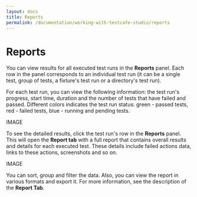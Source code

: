 ```yaml
---
layout: docs
title: Reports
permalink: /documentation/working-with-testcafe-studio/reports
---
```

# Reports

You can view results for all executed test runs in the **Reports** panel. Each row in the panel corresponds to an individual test run (it can be a single test, group of tests, a fixture's test run or a directory's test run).

For each test run, you can view the following information: the test run's progress, start time, duration and the number of tests that have failed and passed. Different colors indicates the test run status: green - passed tests, red - failed tests, blue - running and pending tests.

IMAGE

To see the detailed results, click the test run's row in the **Reports** panel. This will open the **Report tab** with a full report that contains overall results and details for each executed test. These details include failed actions data, links to these actions, screenshots and so on.

IMAGE

You can sort, group and filter the data. Also, you can view the report in various formats and export it. For more information, see the description of the **Report Tab**.
